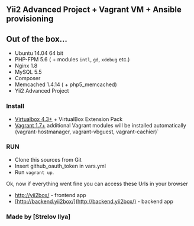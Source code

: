 ## Yii2 Advanced Project + Vagrant VM + Ansible provisioning

## Out of the box...

* Ubuntu 14.04 64 bit
* PHP-FPM 5.6 ( + modules `intl`, `gd`, `xdebug` etc.)
* Nginx 1.8
* MySQL 5.5
* Composer
* Memcached 1.4.14 ( + php5_memcached)
* Yii2 Advanced Project

### Install

* [Virtualbox 4.3+](https://www.virtualbox.org/) + VirtualBox Extension Pack
* [Vagrant 1.7+](http://www.vagrantup.com/)
additional Vagrant modules will be installed automatically (vagrant-hostmanager, vagrant-vbguest, vagrant-cachier)`

### RUN

* Clone this sources from Git
* Insert github_oauth_token in vars.yml
* Run `vagrant up`.

Ok, now if everything went fine you can access these Urls in your browser

* [http://yii2box/](http://yii2box/)  -  frontend app
* [http://backend.yii2box/](http://backend.yii2box/)  -  backend app


### Made by [Strelov Ilya]